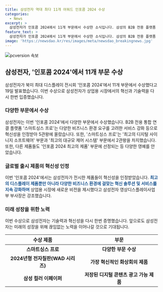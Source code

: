 ```yaml
---
title: 삼성전자 역대 최다 11개 어워드 인포콤 2024 수상
categories:
  - News
excerpt: >
  삼성전자가 인포콤 2024에서 11개 부문에서 수상한 소식입니다. 삼성의 B2B 전용 플랫폼 스마트싱스 프로는 5관왕을 차지했고, 다른 제품들도 수상했습니다. 이에 대한 수상 소감을 밝힌 삼성전자 영상디스플레이사업부 관계자는 삼성이 혁신적인 제품과 솔루션을 지속적으로 제공할 것이라 강조했습니다.
feature_text: >
  삼성전자가 인포콤 2024에서 11개 부문에서 수상한 소식입니다. 삼성의 B2B 전용 플랫폼 스마트싱스 프로는 5관왕을 차지했고, 다른 제품들도 수상했습니다. 이에 대한 수상 소감을 밝힌 삼성전자 영상디스플레이사업부 관계자는 삼성이 혁신적인 제품과 솔루션을 지속적으로 제공할 것이라 강조했습니다.
image: 'https://newsdao.kr/res/images/meta/newsdao_breakingnews.jpg'
---
```


<p><img src="https://newsdao.kr/res/images/meta/newsdao_breakingnews.jpg" alt="pcversion 속보" /></p>

<h2 data-ke-size="size26">삼성전자, '인포콤 2024'에서 11개 부문 수상</h2>

<p data-ke-size="size16">삼성전자가 북미 최대 디스플레이 전시회 '인포콤 2024’에서 11개 부문에서 수상했다고 19일 발표했습니다. 이번 수상으로 삼성전자가 상업용 시장에서의 혁신과 기술력을 다시 한번 입증했습니다.</p>

<h3>다양한 부문에서 수상</h3>

<p data-ke-size="size16">삼성전자는 이번 '인포콤 2024'에서 다양한 부문에서 수상했습니다. B2B 전용 통합 연결 플랫폼 '스마트싱스 프로'는 다양한 비즈니스 환경 요구를 고려한 서비스 강화 등으로 혁신성을 인정받아 5관왕에 올랐습니다. 또한, '스마트싱스 프로'는 '최고의 디지털 사이니지 소프트웨어' 부문과 '최고의 대규모 제어 시스템' 부문에서 2관왕을 차지했습니다. 또한, 다른 제품들도 '인포콤 2024 최고의 제품' 부문에 선정되는 등 다양한 영예를 안았습니다.</p>

<h3>글로벌 출시 제품의 혁신성 인정</h3>

<p data-ke-size="size16">이번 '인포콤 2024'에서는 삼성전자가 전시한 제품들이 혁신성을 인정받았습니다. <b><span style="color: #1a5490;">최고의 디스플레이 제품뿐만 아니라 다양한 비즈니스 환경에 걸맞는 혁신 솔루션 및 서비스를 지속 강화하며</span></b> 상업용 시장에 새로운 비전을 제시했다고 삼성전자 영상디스플레이사업부 부사장은 강조했습니다.</p>

<h3>미래 성장을 위한 노력</h3>

<p data-ke-size="size16">이번 수상으로 삼성전자는 기술력과 혁신성을 다시 한번 증명했습니다. 앞으로도 삼성전자는 미래의 성장을 위해 끊임없는 노력을 이어나갈 것으로 기대됩니다.</p>

<table>
    <thead>
        <tr>
            <th>수상 제품</th>
            <th>부문</th>
        </tr>
    </thead>
    <tbody>
        <tr>
            <td style="text-align: center; height: 17px;"><b>스마트싱스 프로</b></td>
            <td style="text-align: center; height: 17px;"><b>다양한 부문 수상</b></td>
        </tr>
        <tr>
            <td style="text-align: center; height: 17px;"><b>2024년형 전자칠판(WAD 시리즈)</b></td>
            <td style="text-align: center; height: 17px;"><b>가장 혁신적인 화상회의 제품</b></td>
        </tr>
        <tr>
            <td style="text-align: center; height: 17px;"><b>삼성 컬러 이페이퍼</b></td>
            <td style="text-align: center; height: 17px;"><b>저장된 디지털 콘텐츠 광고 가능 제품</b></td>
        </tr>
    </tbody>
</table>

<p data-ke-size="size16">&nbsp;</p>

